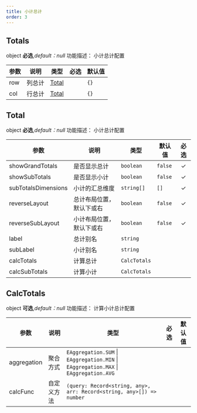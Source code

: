 ```yaml
---
title: 小计总计
order: 3
---
```


## Totals

object **必选**,_default：null_ 功能描述： 小计总计配置

| 参数 | 说明   | 类型                                          | 必选  | 默认值 |
| ---- | ------ | --------------------------------------------- | :---: | ------ |
| row  | 列总计 | [Total](/zh/docs/api/general/S2Options#total) |       | `{}`   |
| col  | 行总计 | [Total](/zh/docs/api/general/S2Options#total) |       | `{}`   |

## Total

object **必选**,_default：null_ 功能描述： 小计总计配置

| 参数                | 说明                     | 类型         | 默认值  | 必选  |
| ------------------- | ------------------------ | ------------ | ------- | :---: |
| showGrandTotals     | 是否显示总计             | `boolean`    | `false` |   ✓   |
| showSubTotals       | 是否显示小计             | `boolean`    | `false` |   ✓   |
| subTotalsDimensions | 小计的汇总维度           | `string[]`   | `[]`    |   ✓   |
| reverseLayout       | 总计布局位置，默认下或右 | `boolean`    | `false` |   ✓   |
| reverseSubLayout    | 小计布局位置，默认下或右 | `boolean`    | `false` |   ✓   |
| label               | 总计别名                 | `string`     |         |       |
| subLabel            | 小计别名                 | `string`     |         |       |
| calcTotals          | 计算总计                 | `CalcTotals` |         |       |
| calcSubTotals       | 计算小计                 | `CalcTotals` |         |       |

## CalcTotals

object **可选**,_default：null_ 功能描述： 计算小计总计配置

| 参数        | 说明       | 类型                                                                 | 必选  | 默认值 |
| ----------- | ---------- | -------------------------------------------------------------------- | :---: | ------ |
| aggregation | 聚合方式   | `EAggregation.SUM` \| `EAggregation.MIN` \| `EAggregation.MAX` \| `EAggregation.AVG`                                                                |       |        |
| calcFunc    | 自定义方法 | `(query: Record<string, any>, arr: Record<string, any>[]) => number` |       |        |
